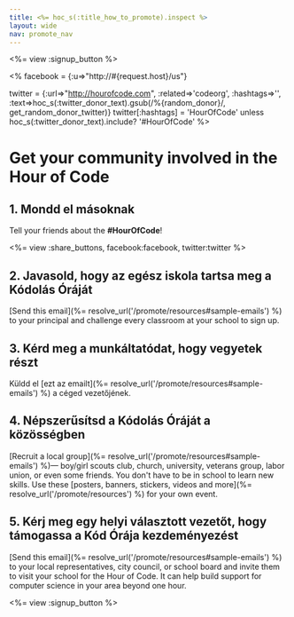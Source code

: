 ```yaml
---
title: <%= hoc_s(:title_how_to_promote).inspect %>
layout: wide
nav: promote_nav
---
```

<%= view :signup_button %>

<% facebook = {:u=>"http://#{request.host}/us"}

twitter = {:url=>"http://hourofcode.com", :related=>'codeorg', :hashtags=>'', :text=>hoc_s(:twitter_donor_text).gsub(/%{random_donor}/, get_random_donor_twitter)} twitter[:hashtags] = 'HourOfCode' unless hoc_s(:twitter_donor_text).include? '#HourOfCode' %>

# Get your community involved in the Hour of Code

## 1. Mondd el másoknak

Tell your friends about the **#HourOfCode**!

<%= view :share_buttons, facebook:facebook, twitter:twitter %>

## 2. Javasold, hogy az egész iskola tartsa meg a Kódolás Óráját

[Send this email](%= resolve_url('/promote/resources#sample-emails') %) to your principal and challenge every classroom at your school to sign up.

## 3. Kérd meg a munkáltatódat, hogy vegyetek részt

Küldd el [ezt az emailt](%= resolve_url('/promote/resources#sample-emails') %) a céged vezetőjének.

## 4. Népszerűsítsd a Kódolás Óráját a közösségben

[Recruit a local group](%= resolve_url('/promote/resources#sample-emails') %)— boy/girl scouts club, church, university, veterans group, labor union, or even some friends. You don't have to be in school to learn new skills. Use these [posters, banners, stickers, videos and more](%= resolve_url('/promote/resources') %) for your own event.

## 5. Kérj meg egy helyi választott vezetőt, hogy támogassa a Kód Órája kezdeményezést

[Send this email](%= resolve_url('/promote/resources#sample-emails') %) to your local representatives, city council, or school board and invite them to visit your school for the Hour of Code. It can help build support for computer science in your area beyond one hour.

<%= view :signup_button %>